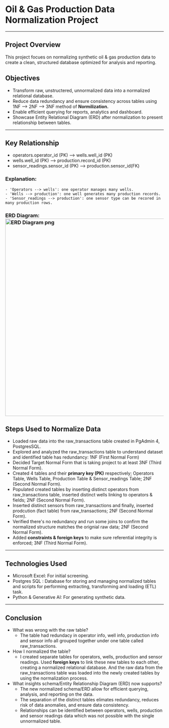 # Oil & Gas Production Data Normalization Project 

---

## Project Overview 
This project focues on normalizing synthetic oil & gas production data to create a clean, structured database optimized for analysis and reporting. 

## Objectives
  - Transform raw, unstructered, unnormalized data into a normalized relational database.
  - Reduce data redundancy and ensure consistency across tables using 1NF --> 2NF --> 3NF method of **Normilization.**
  - Enable efficient querying for reports, analytics and dashboard.
  - Showcase Entity Relational Diagram (ERD) after normalization to present relationship between tables.

---

## Key Relationship 
  - operators.operator_id (PK) --> wells.well_id (PK)
  - wells.well_id (PK) --> production.record_id (PK)
  - sensor_readings.sensor_id (PK) --> production.sensor_id(FK)
### Explanation: 
    - 'Operators --> wells': one operator manages many wells. 
    - 'Wells --> production': one well generates many production records. 
    - 'Sensor_readings --> production': one sensor type can be recored in many production rows. 
    
### ERD Diagram: <img width="1110" height="626" alt="ERD Diagram png" src="https://github.com/user-attachments/assets/1ac4767a-7ece-48be-9f39-daa92510add4" />

## Steps Used to Normalize Data 
  - Loaded raw data into the raw_transactions table created in PgAdmin 4, PostgresSQL.
  - Explored and analyzed the raw_transactions table to understand dataset and identified table has redundancy: 1NF (First Normal Form)
  - Decided Target Normal Form that is taking project to at least 3NF (Third Normal Form). 
  - Created 4 tables and their **primary key (PK)** respectively; Operators Table, Wells Table, Production Table & Sensor_readings Table; 2NF (Second Normal Form).
  - Populated created tables by inserting distinct operators from raw_transactions table, inserted distinct wells linking to operators & fields; 2NF (Second Normal Form). 
  - Inserted distinct sensors from raw_transactions and finally, inserted prodcution (fact table) from raw_transactions; 2NF (Second Normal Form).
  - Verified there's no redundancy and run some joins to confirm the normalized structure matches the orignial raw data; 2NF (Second Normal Form).
  - Added **constraints & foreign keys** to make sure referential integrity is enforced; 3NF (Third Normal Form).

---
## Technologies Used
  - Microsoft Excel: For initial screening. 
  - Postgres SQL : Database for storing and managing normalized tables and scripts for performing extracting, transforming and loading (ETL) task.
  - Python & Generative AI: For generating synthetic data.

---
## Conclusion 
  - What was wrong with the raw table? 
      - The table had redundacy in operator info, well info, production info and sensor info all grouped together under one table called raw_transactions.
  - How I normalized the table? 
      - I created separate tables for operators, wells, production and sensor readings. Used **foreign keys** to link these new tables to each other, creating a normalized relational database. And the raw data from the raw_transactions table was loaded into the newly created tables by using the normalization process. 
  - What insights schema/Entity Relationship Diagram (ERD) now supports?
      - The new normalized schema/ERD allow for efficient querying, analysis, and reporting on the data.
      - The separation of the distinct tables elimates redundancy, reduces risk of data anomalies, and ensure data consistency.
      - Relationships can be identified between operators, wells, production and sensor readings data which was not possible with the single unnormalized table.









